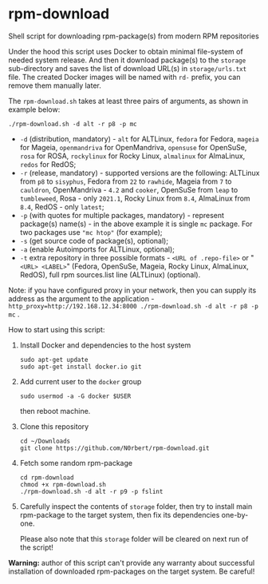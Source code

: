# rpm-download

Shell script for downloading rpm-package(s) from modern RPM repositories

Under the hood this script uses Docker to obtain minimal file-system of needed system release. And then it download package(s) to the `storage` sub-directory and saves the list of download URL(s) in `storage/urls.txt` file. The created Docker images will be named with `rd-` prefix, you can remove them manually later.

The `rpm-download.sh` takes at least three pairs of arguments, as shown in example below:

```
./rpm-download.sh -d alt -r p8 -p mc
```

* `-d` (distribution, mandatory) - `alt` for ALTLinux, `fedora` for Fedora, `mageia` for Mageia, `openmandriva` for OpenMandriva, `opensuse` for OpenSuSe, `rosa` for ROSA, `rockylinux` for Rocky Linux, `almalinux` for AlmaLinux, `redos` for RedOS;
* `-r` (release, mandatory) - supported versions are the following: ALTLinux from `p8` to `sisyphus`, Fedora from `22` to `rawhide`, Mageia from `7` to `cauldron`, OpenMandriva - `4.2` and `cooker`, OpenSuSe from `leap` to `tumbleweed`, Rosa - only `2021.1`, Rocky Linux from `8.4`, AlmaLinux from `8.4`, RedOS - only `latest`;
* `-p` (with quotes for multiple packages, mandatory) - represent package(s) name(s) - in the above example it is single `mc` package. For two packages use `"mc htop"` (for example);
* `-s` (get source code of package(s), optional);
* `-a` (enable Autoimports for ALTLinux, optional);
* `-t` extra repository in three possible formats - `<URL of .repo-file>` or "`<URL> <LABEL>`" (Fedora, OpenSuSe, Mageia, Rocky Linux, AlmaLinux, RedOS), full rpm sources.list line (ALTLinux) (optional).

Note: if you have configured proxy in your network, then you can supply its address as the argument to the application - `http_proxy=http://192.168.12.34:8000 ./rpm-download.sh -d alt -r p8 -p mc` .

How to start using this script:

1. Install Docker and dependencies to the host system
   
       sudo apt-get update
       sudo apt-get install docker.io git

1. Add current user to the `docker` group
   
       sudo usermod -a -G docker $USER
   
   then reboot machine.

1. Clone this repository

       cd ~/Downloads
       git clone https://github.com/N0rbert/rpm-download.git

1. Fetch some random rpm-package

       cd rpm-download
       chmod +x rpm-download.sh
       ./rpm-download.sh -d alt -r p9 -p fslint

1. Carefully inspect the contents of `storage` folder, then try to install main rpm-package to the target system, then fix its dependencies one-by-one.

   Please also note that this `storage` folder will be cleared on next run of the script!

**Warning:** author of this script can't provide any warranty about successful installation of downloaded rpm-packages on the target system. Be careful!